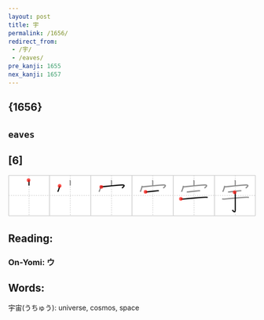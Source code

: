 ```yaml
---
layout: post
title: 宇
permalink: /1656/
redirect_from:
 - /宇/
 - /eaves/
pre_kanji: 1655
nex_kanji: 1657
---
```


## {1656}

## `eaves`

## [6]

<div class="stroke"><img src="../images/E5AE87.png" /></div>

## Reading:

### On-Yomi: ウ

## Words:

宇宙(うちゅう): universe, cosmos, space
